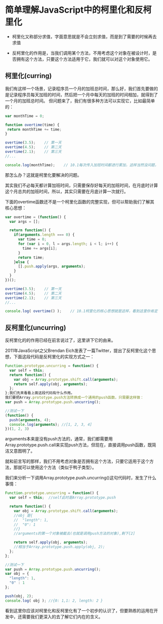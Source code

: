 # 简单理解JavaScript中的柯里化和反柯里化

- 柯里化又称部分求值，字面意思就是不会立刻求值，而是到了需要的时候再去求值

- 反柯里化的作用是，当我们调用某个方法，不用考虑这个对象在被设计时，是否拥有这个方法，只要这个方法适用于它，我们就可以对这个对象使用它。

## 柯里化(curring)

我们有这样一个场景，记录程序员一个月的加班总时间，那么好，我们首先要做的是记录程序员每天加班的时间，然后把一个月中每天的加班的时间相加，就得到了一个月的加班总时间。
但问题来了，我们有很多种方法可以实现它，比如最简单的：

```javascript
var monthTime = 0;

function overtime(time) {
 return monthTime += time;
}

overtime(3.5);    // 第一天
overtime(4.5);    // 第二天
overtime(2.1);    // 第三天
//...

console.log(monthTime);    // 10.1每次传入加班时间都进行累加，这样当然没问题，但你知道，如果数据量很大的情况下，这样会大大牺牲性能。
```

那怎么办？这就是柯里化要解决的问题。

其实我们不必每天都计算加班时间，只需要保存好每天的加班时间，在月底时计算这个月总共的加班时间，所以，其实只需要在月底计算一次就行。

下面的overtime函数还不是一个柯里化函数的完整实现，但可以帮助我们了解其核心思想：

```javascript
var overtime = (function() {
  var args = [];

  return function() {
    if(arguments.length === 0) {
      var time = 0;
      for (var i = 0, l = args.length; i < l; i++) {
        time += args[i];
      }
      return time;
    }else {
      [].push.apply(args, arguments);
    }
  }
})();

overtime(3.5);    // 第一天
overtime(4.5);    // 第二天
overtime(2.1);    // 第三天
//...

console.log( overtime() );    // 10.1柯里化的核心思想就是这样，看到这里你肯定已经懂了，至于真正的柯里化函数，网上有很多，大家可以去Google一下。
```

## 反柯里化(uncurring)

反柯里化的的作用已经在前言说过了，这里讲下它的由来。

2011年JavaScript之父Brendan Eich发表了一篇Twitter，提出了反柯里化这个思想，下面这段代码是反柯里化的实现方式之一：

```javascript
Function.prototype.uncurring = function() {
  var self = this;
  return function() {
    var obj = Array.prototype.shift.call(arguments);
    return self.apply(obj, arguments);
  };
};我们先来看看上面这段代码有什么作用。
我们要把Array.prototype.push方法转换成一个通用的push函数，只需要这样做：
var push = Array.prototype.push.uncurring();

//测试一下
(function() {
  push(arguments, 4);
  console.log(arguments); //[1, 2, 3, 4]
})(1, 2, 3)
```

arguments本来是没有push方法的，通常，我们都需要用Array.prototype.push.call来实现push方法，但现在，直接调用push函数，既简洁又意图明了。

就和前言写的那样，我们不用考虑对象是否拥有这个方法，只要它适用于这个方法，那就可以使用这个方法（类似于鸭子类型）。

我们来分析一下调用Array.prototype.push.uncurring()这句代码时，发生了什么事情：

```javascript
Function.prototype.uncurring = function() {
  var self = this;  //self此时是Array.prototype.push

  return function() {
    var obj = Array.prototype.shift.call(arguments);
    //obj 是{
    //  "length": 1,
    //  "0": 1
    //}
    //arguments的第一个对象被截去(也就是调用push方法的对象),剩下[2]

    return self.apply(obj, arguments);
    //相当于Array.prototype.push.apply(obj, 2);
  };
};

//测试一下
var push = Array.prototype.push.uncurring();
var obj = {
  "length": 1,
  "0" : 1
};

push(obj, 2);
console.log( obj ); //{0: 1,1: 2, length: 2 }
```

看到这里你应该对柯里化和反柯里化有了一个初步的认识了，但要熟练的运用在开发中，还需要我们更深入的去了解它们内在的含义。